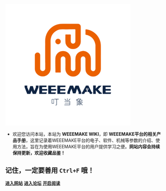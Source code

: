
<img src="img/logo_cover.png" width="400">

- 欢迎您访问本站，本站为 **WEEEMAKE WIKI**，即 **WEEEMAKE平台的相关产品手册**，这里记录着WEEEMAKE平台的电子、软件、机械等参数的介绍、使用方法，旨在为使用WEEEMAKE平台的用户提供学习之便。**网站内容会持续保持更新，欢迎收藏品鉴！**

## 记住，一定要善用 `Ctrl+F` 哦！

[**进入网站**](https://www.weeemake.com.cn)
[**进入论坛**](https://www.weeemake.com.cn/bbs/)
[**开启阅读**](README.md)
